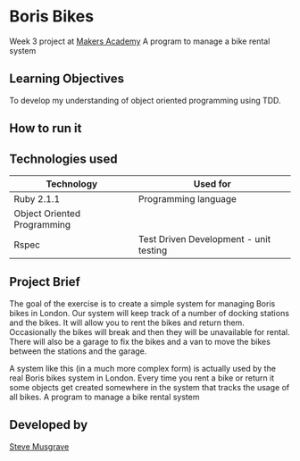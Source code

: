 # Boris Bikes
Week 3 project at [Makers Academy]
A program to manage a bike rental system

## Learning Objectives
To develop my understanding of object oriented programming using TDD.

## How to run it

## Technologies used

|Technology                 |Used for                        |
|---------------------------|--------------------------------|
|Ruby 2.1.1                 |Programming language            |
|Object Oriented Programming|  |
|Rspec                      |Test Driven Development - unit testing  |

## Project Brief
The goal of the exercise is to create a simple system for managing Boris bikes in London. Our system will keep track of a number of docking stations and the bikes. It will allow you to rent the bikes and return them. Occasionally the bikes will break and then they will be unavailable for rental. There will also be a garage to fix the bikes and a van to move the bikes between the stations and the garage.

A system like this (in a much more complex form) is actually used by the real Boris bikes system in London. Every time you rent a bike or return it some objects get created somewhere in the system that tracks the usage of all bikes.
A program to manage a bike rental system

## Developed by

[Steve Musgrave]

[Steve Musgrave]:https://github.com/StephanMusgrave
[Makers Academy]:http://www.makersacademy.com
